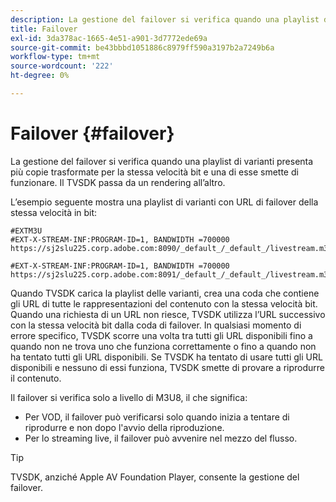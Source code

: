 ```yaml
---
description: La gestione del failover si verifica quando una playlist di varianti presenta più copie trasformate per la stessa velocità bit e una di esse smette di funzionare. Il TVSDK passa da un rendering all’altro.
title: Failover
exl-id: 3da378ac-1665-4e51-a901-3d7772ede69a
source-git-commit: be43bbbd1051886c8979ff590a3197b2a7249b6a
workflow-type: tm+mt
source-wordcount: '222'
ht-degree: 0%

---
```


# Failover {#failover}

La gestione del failover si verifica quando una playlist di varianti presenta più copie trasformate per la stessa velocità bit e una di esse smette di funzionare. Il TVSDK passa da un rendering all’altro.

L’esempio seguente mostra una playlist di varianti con URL di failover della stessa velocità in bit:

```
#EXTM3U
#EXT-X-STREAM-INF:PROGRAM-ID=1, BANDWIDTH =700000
https://sj2slu225.corp.adobe.com:8090/_default_/_default_/livestream.m3u8   

#EXT-X-STREAM-INF:PROGRAM-ID=1, BANDWIDTH =700000
https://sj2slu225.corp.adobe.com:8091/_default_/_default_/livestream.m3u8
```

Quando TVSDK carica la playlist delle varianti, crea una coda che contiene gli URL di tutte le rappresentazioni del contenuto con la stessa velocità bit. Quando una richiesta di un URL non riesce, TVSDK utilizza l’URL successivo con la stessa velocità bit dalla coda di failover. In qualsiasi momento di errore specifico, TVSDK scorre una volta tra tutti gli URL disponibili fino a quando non ne trova uno che funziona correttamente o fino a quando non ha tentato tutti gli URL disponibili. Se TVSDK ha tentato di usare tutti gli URL disponibili e nessuno di essi funziona, TVSDK smette di provare a riprodurre il contenuto.

Il failover si verifica solo a livello di M3U8, il che significa:

* Per VOD, il failover può verificarsi solo quando inizia a tentare di riprodurre e non dopo l&#39;avvio della riproduzione.
* Per lo streaming live, il failover può avvenire nel mezzo del flusso.

>[!TIP]
>
>TVSDK, anziché Apple AV Foundation Player, consente la gestione del failover.
